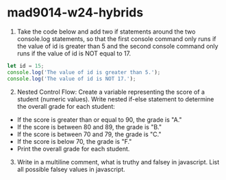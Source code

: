 # mad9014-w24-hybrids
1. Take the code below and add two if statements around the two console.log statements, so that the first console command only runs if the value of id is greater than 5 and the second console command only runs if the value of id is NOT equal to 17.
```js
let id = 15;
console.log('The value of id is greater than 5.');
console.log('The value of id is NOT 17.');
```
2. Nested Control Flow: Create a variable representing the score of a student (numeric values). Write nested if-else statement to determine the overall grade for each student:
- If the score is greater than or equal to 90, the grade is "A."
- If the score is between 80 and 89, the grade is "B."
- If the score is between 70 and 79, the grade is "C."
- If the score is below 70, the grade is "F."
- Print the overall grade for each student.
3. Write in a multiline comment, what is truthy and falsey in javascript. List all possible falsey values in javascript.